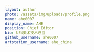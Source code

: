 ```yaml
---
layout: author
photo: /assets/img/uploads/profile.png
name: ahe0007
display_name: AHE
position: Chief Editor
bio: UE4美术技术总监
github_username: ahe0007
artstation_username: ahe_china
---
```


